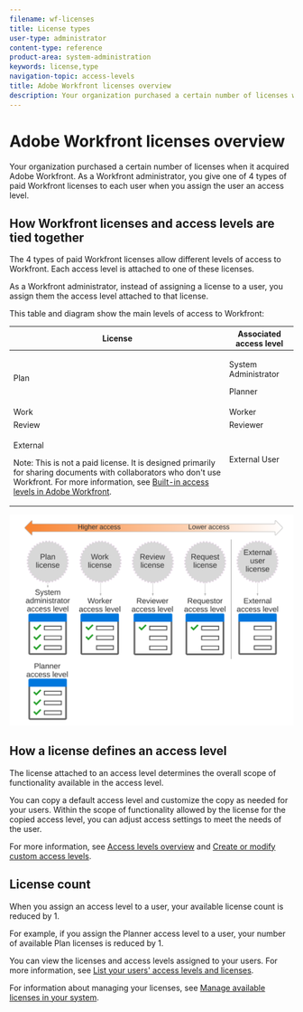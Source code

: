 ```yaml
---
filename: wf-licenses
title: License types
user-type: administrator
content-type: reference
product-area: system-administration
keywords: license,type
navigation-topic: access-levels
title: Adobe Workfront licenses overview
description: Your organization purchased a certain number of licenses when it acquired Adobe Workfront. As a Workfront administrator, you give one of 4 types of paid Workfront licenses to each user when you assign the user an access level.
---
```


# Adobe Workfront licenses overview

Your organization purchased a certain number of licenses when it acquired Adobe Workfront. As a Workfront administrator, you give one of 4 types of paid Workfront licenses to each user when you assign the user an access level.

## How Workfront licenses and access levels are tied together

The 4 types of paid Workfront licenses allow different levels of access to Workfront. Each access level is attached to one of these licenses.

As a Workfront administrator, instead of assigning a license to a user, you assign them the access level attached to that license.

This table and diagram show the main levels of access to Workfront:

<table> 
 <col> 
 <col> 
 <thead> 
  <tr> 
   <th>License</th> 
   <th>Associated access level</th> 
  </tr> 
 </thead> 
 <tbody> 
  <tr> 
   <td>Plan </td> 
   <td> <p> System Administrator</p> <p>Planner</p> </td> 
  </tr> 
  <tr> 
   <td>Work </td> 
   <td>Worker</td> 
  </tr> 
  <tr> 
   <td>Review </td> 
   <td>Reviewer</td> 
  </tr> 
  <tr> 
   <td> <p>External</p> <p>Note: This is not a paid license. It is designed primarily for sharing documents with collaborators who don't use Workfront. For more information, see <a href="../../../administration-and-setup/add-users/access-levels-and-object-permissions/default-access-levels-in-workfront.md" class="MCXref xref">Built-in access levels in Adobe Workfront</a>.</p> </td> 
   <td> <p>External User</p> <p>&nbsp;</p> </td> 
  </tr> 
 </tbody> 
</table>

![](assets/licenses-and-access-levels.png)

## How a license defines an access level

The license attached to an access level determines the overall scope of functionality available in the access level.

You can copy a default access level and customize the copy as needed for your users. Within the scope of functionality allowed by the license for the copied access level, you can adjust access settings to meet the needs of the user.

For more information, see [Access levels overview](../../../administration-and-setup/add-users/access-levels-and-object-permissions/access-levels-overview.md) and [Create or modify custom access levels](../../../administration-and-setup/add-users/configure-and-grant-access/create-modify-access-levels.md).

## License count

When you assign an access level to a user, your available license count is reduced by 1.

For example, if you assign the Planner access level to a user, your number of available Plan licenses is reduced by 1.

You can view the licenses and access levels assigned to your users. For more information, see [List your users' access levels and licenses](../../../administration-and-setup/add-users/access-levels-and-object-permissions/list-access-levels-and-licenses-for-your-users.md).

For information about managing your licenses, see [Manage available licenses in your system](../../../administration-and-setup/get-started-wf-administration/manage-available-licenses-in-your-system.md).  

